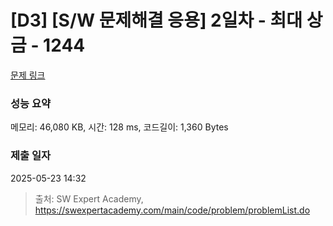 # [D3] [S/W 문제해결 응용] 2일차 - 최대 상금 - 1244 

[문제 링크](https://swexpertacademy.com/main/code/problem/problemDetail.do?contestProbId=AV15Khn6AN0CFAYD) 

### 성능 요약

메모리: 46,080 KB, 시간: 128 ms, 코드길이: 1,360 Bytes

### 제출 일자

2025-05-23 14:32



> 출처: SW Expert Academy, https://swexpertacademy.com/main/code/problem/problemList.do